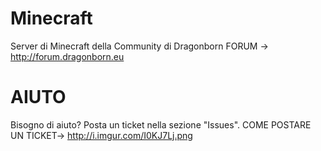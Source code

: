 # Minecraft
Server di Minecraft della Community di Dragonborn
FORUM -> http://forum.dragonborn.eu

# AIUTO
Bisogno di aiuto? Posta un ticket nella sezione "Issues".
COME POSTARE UN TICKET-> http://i.imgur.com/I0KJ7Lj.png
